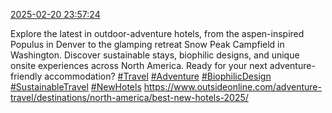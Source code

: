 [2025-02-20 23:57:24](https://mstdn.social/@hill_wanderer/114038921274840717)

Explore the latest in outdoor-adventure hotels, from the aspen-inspired Populus in Denver to the glamping retreat Snow Peak Campfield in Washington. Discover sustainable stays, biophilic designs, and unique onsite experiences across North America. Ready for your next adventure-friendly accommodation? <a href="https://mstdn.social/tags/Travel" class="mention hashtag" rel="tag">#Travel</a> <a href="https://mstdn.social/tags/Adventure" class="mention hashtag" rel="tag">#Adventure</a> <a href="https://mstdn.social/tags/BiophilicDesign" class="mention hashtag" rel="tag">#BiophilicDesign</a> <a href="https://mstdn.social/tags/SustainableTravel" class="mention hashtag" rel="tag">#SustainableTravel</a> <a href="https://mstdn.social/tags/NewHotels" class="mention hashtag" rel="tag">#NewHotels</a> <a href="https://www.outsideonline.com/adventure-travel/destinations/north-america/best-new-hotels-2025/" target="_blank" rel="nofollow noopener noreferrer" translate="no">https://www.outsideonline.com/adventure-travel/destinations/north-america/best-new-hotels-2025/</a>